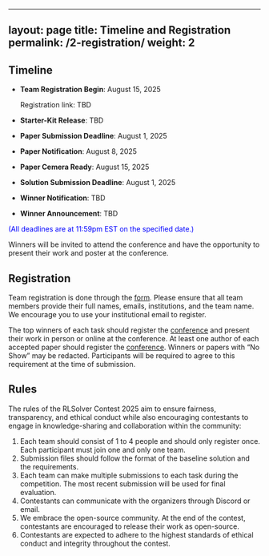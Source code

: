  ---
layout: page
title: Timeline and Registration
permalink: /2-registration/
weight: 2
---

## Timeline
* **Team Registration Begin**: August 15, 2025
  
  Registration link: TBD
* **Starter-Kit Release**: TBD
* **Paper Submission Deadline**: August  1, 2025
* **Paper Notification**: August 8, 2025
* **Paper Cemera Ready**: August 15, 2025
* **Solution Submission Deadline**: August  1, 2025
* **Winner Notification**: TBD
* **Winner Announcement**: TBD

<span style="color:blue;">(All deadlines are at 11:59pm EST on the specified date.)</span>

Winners will be invited to attend the conference and have the opportunity to present their work and poster at the conference.


## Registration
Team registration is done through the [form](TBD). Please ensure that all team members provide their full names, emails, institutions, and the team name. We encourage you to use your institutional email to register.

The top winners of each task should register the [conference](TBD) and present their work in person or online at the conference. At least one author of each accepted paper should register the [conference](TBD). Winners or papers with “No Show” may be redacted. Participants will be required to agree to this requirement at the time of submission.


## Rules
The rules of the RLSolver Contest 2025 aim to ensure fairness, transparency, and ethical conduct while also encouraging contestants to engage in knowledge-sharing and collaboration within the community:

1. Each team should consist of 1 to 4 people and should only register once. Each participant must join one and only one team.
2. Submission files should follow the format of the baseline solution and the requirements.
3. Each team can make multiple submissions to each task during the competition. The most recent submission will be used for final evaluation.
4. Contestants can communicate with the organizers through Discord or email.
5. We embrace the open-source community. At the end of the contest, contestants are encouraged to release their work as open-source.
6. Contestants are expected to adhere to the highest standards of ethical conduct and integrity throughout the contest.
